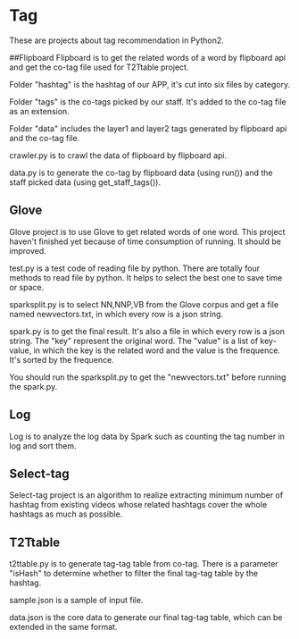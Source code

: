 # Tag
These are projects about tag recommendation in Python2.

##Flipboard
Flipboard is to get the related words of a word by flipboard api and get the co-tag file used for T2Ttable project.

Folder "hashtag" is the hashtag of our APP, it's cut into six files by category.

Folder "tags" is the co-tags picked by our staff. It's added to the co-tag file as an extension.

Folder "data" includes the layer1 and layer2 tags generated by flipboard api and the co-tag file.

crawler.py is to crawl the data of flipboard by flipboard api.

data.py is to generate the co-tag by flipboard data (using run()) and the staff picked data (using get_staff_tags()). 

## Glove
Glove project is to use Glove to get related words of one word. This project haven't finished yet because of time consumption of running. It should be improved.

test.py is a test code of reading file by python. There are totally four methods to read file by python. It helps to select the best one to save time or space.

sparksplit.py is to select NN,NNP,VB from the Glove corpus and get a file named newvectors.txt, in which every row is a json string.

spark.py is to get the final result. It's also a file in which every row is a json string. The "key" represent the original word. The "value" is a list of key-value, in which the key is the related word and the value is the frequence. It's sorted by the frequence.

You should run the sparksplit.py to get the "newvectors.txt" before running the spark.py.
## Log
Log is to analyze the log data by Spark such as counting the tag number in log and sort them.
## Select-tag
Select-tag project is an algorithm to realize extracting minimum number of hashtag from existing videos whose related hashtags cover the whole hashtags as much as possible. 
## T2Ttable
t2ttable.py is to generate tag-tag table from co-tag. There is a parameter "isHash" to determine whether to filter the final tag-tag table by the hashtag.

sample.json is a sample of input file.

data.json is the core data to generate our final tag-tag table, which can be extended in the same format.